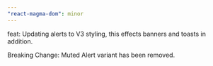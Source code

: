 ```yaml
---
"react-magma-dom": minor
---
```


feat: Updating alerts to V3 styling, this effects banners and toasts in addition.

Breaking Change: Muted Alert variant has been removed.
